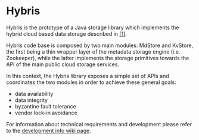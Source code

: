 Hybris
======

Hybris is the prototype of a Java storage library which implements the 
hybrid cloud based data storage described in [\[1\]][1].  

Hybris code base is composed by two main modules: MdStore and KvStore, 
the first being a thin wrapper layer of the metadata storage engine (i.e. Zookeeper),
while the latter implements the storage primitives towards the API of the main 
public cloud storage services.  

In this context, the Hybris library exposes a simple set of APIs 
and coordinates the two modules in order to achieve these general goals:

 * data availability
 * data integrity
 * byzantine fault tolerance
 * vendor lock-in avoidance

For information about technical requirements and development please refer to the [development info wiki page][2].


 [1]: http://arxiv.org/pdf/1305.4868.pdf                                "BFT Storage with 2t+1 Data Replicas"
 [2]: https://bitbucket.org/pviotti/hybris/wiki/Development%20info      "Development info"

